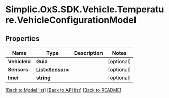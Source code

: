 # Simplic.OxS.SDK.Vehicle.Temperature.VehicleConfigurationModel

## Properties

Name | Type | Description | Notes
------------ | ------------- | ------------- | -------------
**VehicleId** | **Guid** |  | [optional] 
**Sensors** | [**List&lt;Sensor&gt;**](Sensor.md) |  | [optional] 
**Imei** | **string** |  | [optional] 

[[Back to Model list]](../README.md#documentation-for-models) [[Back to API list]](../README.md#documentation-for-api-endpoints) [[Back to README]](../README.md)

